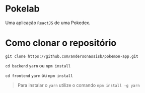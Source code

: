 # Pokelab

Uma aplicação `ReactJS` de uma Pokedex.

# Como clonar o repositório

`git clone https://github.com/andersonassisb/pokemon-app.git`

`cd backend`
`yarn` ou `npm install`

`cd frontend`
`yarn` ou `npm install`

> Para instalar o `yarn` utilize o comando `npm install -g yarn`
